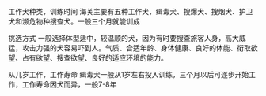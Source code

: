 工作犬种类，训练时间
海关主要有五种工作犬，缉毒犬、搜爆犬、搜烟犬、护卫犬和濒危物种搜查犬。一般三个月就能训成

挑选方式
一般选择体型适中，较温顺的犬，因为有时要搜查旅客人身，高大威猛，攻击力强的犬容易吓到人。气质、合适年龄、身体健康、良好的体能、衔取欲望、占有欲望、搜查欲望、良好的适应环境的能力。

从几岁工作，工作寿命
缉毒犬一般从1岁左右投入训练，三个月以后可逐步开始工作，工作寿命因犬而异，一般7-8年

